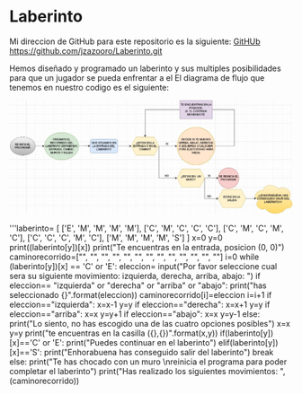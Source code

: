 # Laberinto

Mi direccion de GitHub para este repositorio es la siguiente: [GitHUb](https://github.com/jzazooro/Laberinto.git)
https://github.com/jzazooro/Laberinto.git

Hemos diseñado y programado un laberinto y sus multiples posibilidades para que un jugador se pueda enfrentar a el
El diagrama de flujo que tenemos en nuestro codigo es el siguiente: 

![Diagrama de flujo laberinto](https://github.com/jzazooro/Laberinto/blob/main/DIAGRAMADEFLUJOLABERINTO.jpg)

'''laberinto= [
    ['E', 'M', 'M', 'M', 'M'],
    ['C', 'M', 'C', 'C', 'C'],
    ['C', 'M', 'C', 'M', 'C'],
    ['C', 'C', 'C', 'M', 'C'],
    ['M', 'M', 'M', 'M', 'S']
    ]
x=0
y=0
print((laberinto[y])[x])
print("Te encuentras en la entrada, posicion (0, 0)")
caminorecorrido=["", "", "", "", "", "", "", "", "", "", "", "", ""]
i=0
while (laberinto[y])[x] == 'C' or 'E':
    eleccion= input("Por favor seleccione cual sera su siguiente movimiento: izquierda, derecha, arriba, abajo: ")
    if eleccion== "izquierda" or "derecha" or "arriba" or "abajo":
        print("has seleccionado {}".format(eleccion))
        caminorecorrido[i]=eleccion
        i=i+1
    if eleccion=="izquierda":
        x=x-1
        y=y
    if eleccion=="derecha":
        x=x+1
        y=y
    if eleccion=="arriba":
        x=x
        y=y+1
    if eleccion=="abajo":
        x=x
        y=y-1
    else:
        print("Lo siento, no has escogido una de las cuatro opciones posibles")
        x=x
        y=y
    print("te encuentras en la casilla ({},{})".format(x,y))
    if(laberinto[y])[x]=='C' or 'E':
        print("Puedes continuar en el laberinto")
    elif(laberinto[y])[x]=='S':
        print("Enhorabuena has conseguido salir del laberinto")
        break
    else:
        print("Te has chocado con un muro \nreinicia el programa para poder completar el laberinto")
print("Has realizado los siguientes movimientos: ", (caminorecorrido))
